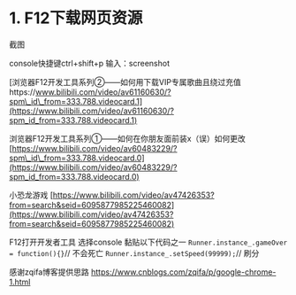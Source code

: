 # 1. F12下载网页资源
截图

console快捷键ctrl+shift+p
输入：screenshot










[浏览器F12开发工具系列②——如何用下载VIP专属歌曲且绕过充值https://www.bilibili.com/video/av61160630/?spm\_id\_from=333.788.videocard.1](https://www.bilibili.com/video/av61160630/?spm_id_from=333.788.videocard.1)


浏览器F12开发工具系列①——如何在你朋友面前装x（误）如何更改
[https://www.bilibili.com/video/av60483229/?spm\_id\_from=333.788.videocard.0](https://www.bilibili.com/video/av60483229/?spm_id_from=333.788.videocard.0)







小恐龙游戏
[https://www.bilibili.com/video/av47426353?from=search&seid=6095877985225460082](https://www.bilibili.com/video/av47426353?from=search&seid=6095877985225460082)

F12打开开发者工具
选择console
黏贴以下代码之一
```Runner.instance_.gameOver = function(){}```// 不会死亡
```Runner.instance_.setSpeed(99999);```// 刷分

感谢zqifa博客提供思路
https://www.cnblogs.com/zqifa/p/google-chrome-1.html

















